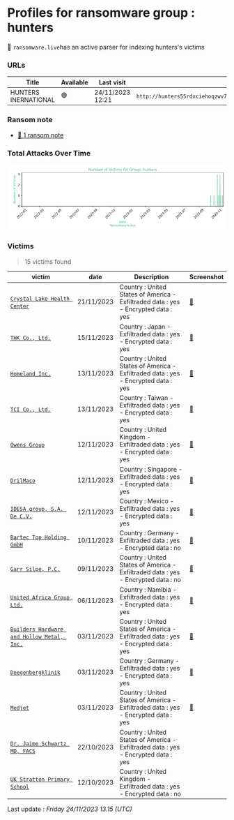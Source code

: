 # Profiles for ransomware group : **hunters**




🔎 `ransomware.live`has an active  parser for indexing hunters's victims

### URLs
| Title | Available | Last visit | fqdn | Screenshot 
|---|---|---|---|---|
| HUNTERS INERNATIONAL | 🟢 | 24/11/2023 12:21 | `http://hunters55rdxciehoqzwv7vgyv6nt37tbwax2reroyzxhou7my5ejyid.onion` | <a href="https://images.ransomware.live/screenshots/hunters55rdxciehoqzwv7vgyv6nt37tbwax2reroyzxhou7my5ejyid-onion.png" target=_blank>📸</a> | 


### Ransom note
* [📝 1 ransom note](notes/hunters)

### Total Attacks Over Time

![Statistics](../graphs/stats-hunters.png)


### Victims

> 15 victims found

| victim | date | Description | Screenshot | 
|---|---|---|---|
| [`Crystal Lake Health Center`](https://crystallakehealthcenters.com) | 21/11/2023 | Country : United States of America - Exfiltraded data : yes - Encrypted data : yes | <a href="https://images.ransomware.live/screenshots/posts/f7f50dc3092cf242bc1ce2d83acbd13f.png" target=_blank>📸</a> |
| [`THK Co., Ltd.`](https://www.thk.com) | 15/11/2023 | Country : Japan - Exfiltraded data : yes - Encrypted data : yes | <a href="https://images.ransomware.live/screenshots/posts/f162b2d443f5dbe1fd3405579cbd44d9.png" target=_blank>📸</a> |
| [`Homeland Inc.`](https://homelandinc.com) | 13/11/2023 | Country : United States of America - Exfiltraded data : yes - Encrypted data : yes | <a href="https://images.ransomware.live/screenshots/posts/79897f49864a3fcb34bb0add95d8626a.png" target=_blank>📸</a> |
| [`TCI Co., Ltd.`](https://www.tci-bio.com) | 13/11/2023 | Country : Taiwan - Exfiltraded data : yes - Encrypted data : yes | <a href="https://images.ransomware.live/screenshots/posts/2996b2a58c60690c5b541502ea3aaa96.png" target=_blank>📸</a> |
| [`Owens Group`](https://owensgroup.uk) | 12/11/2023 | Country : United Kingdom - Exfiltraded data : yes - Encrypted data : yes | <a href="https://images.ransomware.live/screenshots/posts/dacea9df9a192d4e1329491170b155eb.png" target=_blank>📸</a> |
| [`DrilMaco`](https://drilmaco.com) | 12/11/2023 | Country : Singapore - Exfiltraded data : yes - Encrypted data : yes | <a href="https://images.ransomware.live/screenshots/posts/57e392d5f9ae4ef0b5fcb23cf547794e.png" target=_blank>📸</a> |
| [`IDESA group, S.A. De C.V.`](https://grupoidesa.com) | 12/11/2023 | Country : Mexico - Exfiltraded data : yes - Encrypted data : yes | <a href="https://images.ransomware.live/screenshots/posts/6b152f30673699619df9c923db3f4fe7.png" target=_blank>📸</a> |
| [`Bartec Top Holding GmbH`](https://bartec.com) | 10/11/2023 | Country : Germany - Exfiltraded data : yes - Encrypted data : no | <a href="https://images.ransomware.live/screenshots/posts/8e393bbaffc82a57fa2906ab64411d5b.png" target=_blank>📸</a> |
| [`Garr Silpe, P.C.`](https://garrsilpe.com) | 09/11/2023 | Country : United States of America - Exfiltraded data : yes - Encrypted data : no | <a href="https://images.ransomware.live/screenshots/posts/cfdc0a651548300692981b6779b7a0cb.png" target=_blank>📸</a> |
| [`United Africa Group Ltd.`](https://unitedafricagroup.com.na) | 06/11/2023 | Country : Namibia - Exfiltraded data : yes - Encrypted data : yes | <a href="https://images.ransomware.live/screenshots/posts/e23c025e509f9c51e5a2e0735b1c64f9.png" target=_blank>📸</a> |
| [`Builders Hardware and Hollow Metal, Inc.`](https://www.bh-hm.com) | 03/11/2023 | Country : United States of America - Exfiltraded data : yes - Encrypted data : yes | <a href="https://images.ransomware.live/screenshots/posts/b5e2d1f0b3d4275ce7d626135514b4e9.png" target=_blank>📸</a> |
| [`Deegenbergklinik`](https://deegenberg.de) | 03/11/2023 | Country : Germany - Exfiltraded data : yes - Encrypted data : yes | <a href="https://images.ransomware.live/screenshots/posts/eca97360d520fffe5f4f3f4081028e05.png" target=_blank>📸</a> |
| [`Medjet`](https://medjetassist.com) | 03/11/2023 | Country : United States of America - Exfiltraded data : yes - Encrypted data : yes | <a href="https://images.ransomware.live/screenshots/posts/351f8e3bf3cd67136876ca3268e32644.png" target=_blank>📸</a> |
| [`Dr. Jaime Schwartz MD, FACS`](https://www.drjaimeschwartz.com/) | 22/10/2023 | Country : United States of America - Exfiltraded data : yes - Encrypted data : yes |   |
| [`UK Stratton Primary School`](https://stratton.cornwall.sch.uk) | 12/10/2023 | Country : United Kingdom - Exfiltraded data : yes - Encrypted data : no |   |



Last update : _Friday 24/11/2023 13.15 (UTC)_
